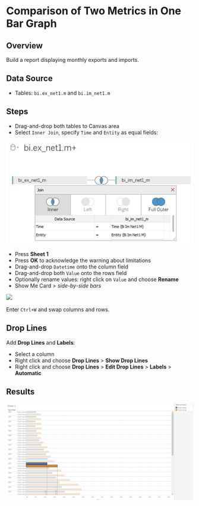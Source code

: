 # Comparison of Two Metrics in One Bar Graph

## Overview

Build a report displaying monthly exports and imports.

## Data Source

* Tables: `bi.ex_net1.m` and `bi.im_net1.m`

## Steps

* Drag-and-drop both tables to Canvas area
* Select `Inner Join`, specify `Time` and `Entity` as equal fields:

![](../images/join_inner.png)

* Press **Sheet 1**
* Press **OK** to acknowledge the warning about limitations
* Drag-and-drop `Datetime` onto the column field
* Drag-and-drop both `Value` onto the rows field
* Optionally rename values: right click on `Value` and choose **Rename**
* Show Me Card > _side-by-side bars_

![](../images/bars.png)

Enter `Ctrl+W` and swap columns and rows.

## Drop Lines

Add **Drop Lines** and **Labels**:

* Select a column
* Right click and choose **Drop Lines** > **Show Drop Lines**
* Right click and choose **Drop Lines** > **Edit Drop Lines** > **Labels** > **Automatic**

## Results

![](../images/sswap.png)
